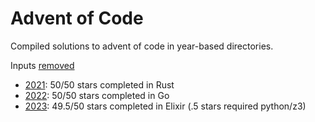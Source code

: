 # Advent of Code

Compiled solutions to advent of code in year-based directories.

Inputs [removed](https://twitter.com/ericwastl/status/1465805354214830081)

- [2021](./2021/): 50/50 stars completed in Rust
- [2022](./2022/): 50/50 stars completed in Go
- [2023](./2023/aoc/): 49.5/50 stars completed in Elixir (.5 stars required python/z3)
